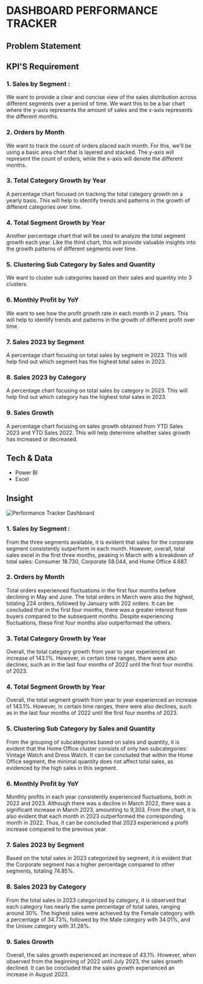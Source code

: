 # DASHBOARD PERFORMANCE TRACKER
## Problem Statement
## KPI'S Requirement
### 1. Sales by Segment :
We want to provide a clear and concise view of the sales distribution across different segments over a period of time. We want this to be a bar chart where the y-axis represents the amount of sales and the x-axis represents the different months. 
### 2. Orders by Month
We want to track the count of orders placed each month. For this, we'll be using a basic area chart that is layered and stacked. The y-axis will represent the count of orders, while the x-axis will denote the different months.
### 3. Total Category Growth by Year
A percentage chart focused on tracking the total category growth on a yearly basis. This will help to identify trends and patterns in the growth of different categories over time.
### 4. Total Segment Growth by Year
Another percentage chart that will be used to analyze the total segment growth each year. Like the third chart, this will provide valuable insights into the growth patterns of different segments over time.
### 5. Clustering Sub Category by Sales and Quantity
We want to cluster sub categories based on their sales and quantity into 3 clusters.
### 6. Monthly Profit by YoY
We want to see how the profit growth rate in each month in 2 years. This will help to identify trends and patterns in the growth of different profit over time.
### 7. Sales 2023 by Segment
A percentage chart focusing on total sales by segment in 2023. This will help find out which segment has the highest total sales in 2023.
### 8. Sales 2023 by Category
A percentage chart focusing on total sales by category in 2023. This will help find out which category has the highest total sales in 2023.
### 9. Sales Growth
A percentage chart focusing on sales growth obtained from YTD Sales 2023 and YTD Sales 2022. This will help determine whether sales growth has increased or decreased.
## Tech & Data
- Power BI
- Excel
## Insight
![Performance Tracker Dashboard](https://github.com/RSaff/Data_Analyst_Project/assets/101809687/19c09d10-f711-4cc5-9c1d-979b2cd2f2eb)
### 1. Sales by Segment :
From the three segments available, it is evident that sales for the corporate segment consistently outperform in each month. However, overall, total sales excel in the first three months, peaking in March with a breakdown of total sales: Consumer 18.730, Corporate 58.044, and Home Office 4.687.
### 2. Orders by Month
Total orders experienced fluctuations in the first four months before declining in May and June. The total orders in March were also the highest, totaling 224 orders, followed by January with 202 orders. It can be concluded that in the first four months, there was a greater interest from buyers compared to the subsequent months. Despite experiencing fluctuations, these first four months also outperformed the others.
### 3. Total Category Growth by Year
Overall, the total category growth from year to year experienced an increase of 143.1%. However, in certain time ranges, there were also declines, such as in the last four months of 2022 until the first four months of 2023.
### 4. Total Segment Growth by Year
Overall, the total segment growth from year to year experienced an increase of 143.1%. However, in certain time ranges, there were also declines, such as in the last four months of 2022 until the first four months of 2023.
### 5. Clustering Sub Category by Sales and Quantity
From the grouping of subcategories based on sales and quantity, it is evident that the Home Office cluster consists of only two subcategories: Vintage Watch and Dress Watch. It can be concluded that within the Home Office segment, the minimal quantity does not affect total sales, as evidenced by the high sales in this segment.
### 6. Monthly Profit by YoY
Monthly profits in each year consistently experienced fluctuations, both in 2022 and 2023. Although there was a decline in March 2022, there was a significant increase in March 2023, amounting to 9,303. From the chart, it is also evident that each month in 2023 outperformed the corresponding month in 2022. Thus, it can be concluded that 2023 experienced a profit increase compared to the previous year.
### 7. Sales 2023 by Segment
Based on the total sales in 2023 categorized by segment, it is evident that the Corporate segment has a higher percentage compared to other segments, totaling 74.85%.
### 8. Sales 2023 by Category
From the total sales in 2023 categorized by category, it is observed that each category has nearly the same percentage of total sales, ranging around 30%. The highest sales were achieved by the Female category with a percentage of 34.73%, followed by the Male category with 34.01%, and the Unisex category with 31.26%.
### 9. Sales Growth
Overall, the sales growth experienced an increase of 43.1%. However, when observed from the beginning of 2022 until July 2023, the sales growth declined. It can be concluded that the sales growth experienced an increase in August 2023.
